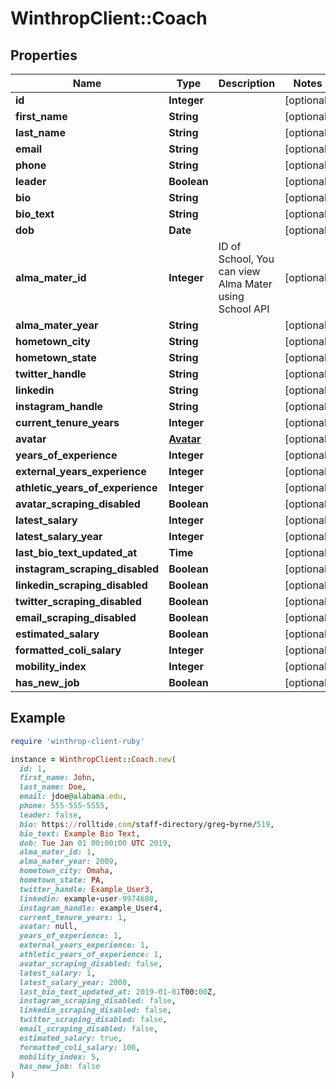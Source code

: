 # WinthropClient::Coach

## Properties

| Name | Type | Description | Notes |
| ---- | ---- | ----------- | ----- |
| **id** | **Integer** |  | [optional] |
| **first_name** | **String** |  | [optional] |
| **last_name** | **String** |  | [optional] |
| **email** | **String** |  | [optional] |
| **phone** | **String** |  | [optional] |
| **leader** | **Boolean** |  | [optional] |
| **bio** | **String** |  | [optional] |
| **bio_text** | **String** |  | [optional] |
| **dob** | **Date** |  | [optional] |
| **alma_mater_id** | **Integer** | ID of School, You can view Alma Mater using School API | [optional] |
| **alma_mater_year** | **String** |  | [optional] |
| **hometown_city** | **String** |  | [optional] |
| **hometown_state** | **String** |  | [optional] |
| **twitter_handle** | **String** |  | [optional] |
| **linkedin** | **String** |  | [optional] |
| **instagram_handle** | **String** |  | [optional] |
| **current_tenure_years** | **Integer** |  | [optional] |
| **avatar** | [**Avatar**](Avatar.md) |  | [optional] |
| **years_of_experience** | **Integer** |  | [optional] |
| **external_years_experience** | **Integer** |  | [optional] |
| **athletic_years_of_experience** | **Integer** |  | [optional] |
| **avatar_scraping_disabled** | **Boolean** |  | [optional] |
| **latest_salary** | **Integer** |  | [optional] |
| **latest_salary_year** | **Integer** |  | [optional] |
| **last_bio_text_updated_at** | **Time** |  | [optional] |
| **instagram_scraping_disabled** | **Boolean** |  | [optional] |
| **linkedin_scraping_disabled** | **Boolean** |  | [optional] |
| **twitter_scraping_disabled** | **Boolean** |  | [optional] |
| **email_scraping_disabled** | **Boolean** |  | [optional] |
| **estimated_salary** | **Boolean** |  | [optional] |
| **formatted_coli_salary** | **Integer** |  | [optional] |
| **mobility_index** | **Integer** |  | [optional] |
| **has_new_job** | **Boolean** |  | [optional] |

## Example

```ruby
require 'winthrop-client-ruby'

instance = WinthropClient::Coach.new(
  id: 1,
  first_name: John,
  last_name: Doe,
  email: jdoe@alabama.edu,
  phone: 555-555-5555,
  leader: false,
  bio: https://rolltide.com/staff-directory/greg-byrne/519,
  bio_text: Example Bio Text,
  dob: Tue Jan 01 00:00:00 UTC 2019,
  alma_mater_id: 1,
  alma_mater_year: 2009,
  hometown_city: Omaha,
  hometown_state: PA,
  twitter_handle: Example_User3,
  linkedin: example-user-9974688,
  instagram_handle: example_User4,
  current_tenure_years: 1,
  avatar: null,
  years_of_experience: 1,
  external_years_experience: 1,
  athletic_years_of_experience: 1,
  avatar_scraping_disabled: false,
  latest_salary: 1,
  latest_salary_year: 2000,
  last_bio_text_updated_at: 2019-01-01T00:00Z,
  instagram_scraping_disabled: false,
  linkedin_scraping_disabled: false,
  twitter_scraping_disabled: false,
  email_scraping_disabled: false,
  estimated_salary: true,
  formatted_coli_salary: 100,
  mobility_index: 5,
  has_new_job: false
)
```

